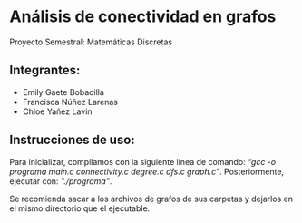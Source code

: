 # Análisis de conectividad en grafos

Proyecto Semestral: Matemáticas Discretas

## Integrantes:
- Emily Gaete Bobadilla
- Francisca Núñez Larenas
- Chloe Yañez Lavin

## Instrucciones de uso:

Para inicializar, compilamos con la siguiente línea de comando: *“gcc -o programa main.c connectivity.c degree.c dfs.c graph.c”*.
Posteriormente, ejecutar con: *"./programa"*.

Se recomienda sacar a los archivos de grafos de sus carpetas y dejarlos en el mismo directorio que el ejecutable.

